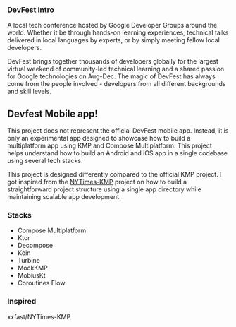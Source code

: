 ### DevFest Intro

A local tech conference hosted by Google Developer Groups around the world. Whether it be through hands-on learning experiences, technical talks delivered in local languages by experts, or by simply meeting fellow local developers.

DevFest brings together thousands of developers globally for the largest virtual weekend of community-led technical learning and a shared passion for Google technologies on Aug-Dec. The magic of DevFest has always come from the people involved - developers from all different backgrounds and skill levels.

## Devfest Mobile app!

This project does not represent the official DevFest mobile app. Instead, it is only an experimental app designed to showcase how to build a multiplatform app using KMP and Compose Multiplatform. This project helps understand how to build an Android and iOS app in a single codebase using several tech stacks.

This project is designed differently compared to the official KMP project. I got inspired from the [NYTimes-KMP](https://github.com/xxfast/NYTimes-KMP) project on how to build a straightforward project structure using a single app directory while maintaining scalable app development.

### Stacks

- Compose Multiplatform
- Ktor
- Decompose
- Koin
- Turbine
- MockKMP
- MobiusKt
- Coroutines Flow

### Inspired
xxfast/NYTimes-KMP